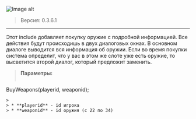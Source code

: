 ![Image alt](http://pawn-wiki.ru/uploads/imgs/img_1466732388__bw-logo.png)
> Версия: 0.3.6.1
----------

Этот include добавляет покупку оружие с подробной информацией. Все действия будут происходишь в двух диалоговых окнах. В основном диалоге выводится вся информация об оружии. Если во время покупки система определит, что у вас в этом же слоте уже есть оружие, то высветится второй диалог, который предложит заменить.

> **Параметры:**
> 
> ```pawn
BuyWeapons(playerid, weaponid);
```
> 
> * **playerid** - id игрока
> * **weaponid** - id оружия (с 22 по 34)

